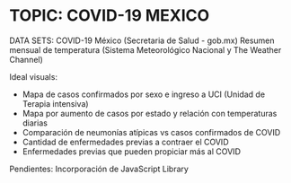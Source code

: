 # TOPIC: COVID-19 MEXICO

<p align=”justify”>DATA SETS: 
COVID-19 México (Secretaria de Salud - gob.mx)
Resumen mensual de temperatura (Sistema Meteorológico Nacional y The Weather Channel)

 Ideal visuals:
 
- Mapa de casos confirmados por sexo e ingreso a UCI (Unidad de Terapia intensiva)
- Mapa por aumento de casos por estado y relación con temperaturas diarias
- Comparación de neumonías atípicas vs casos confirmados de COVID
- Cantidad de enfermedades previas a contraer el COVID
- Enfermedades previas que pueden propiciar más al COVID


Pendientes:
Incorporación de JavaScript Library</p>
